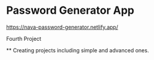 # Password Generator App

https://nava-password-generator.netlify.app/

Fourth Project

** Creating projects including simple and advanced ones.
